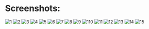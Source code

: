 Screenshots:
============
![1](1.png)
![2](2.png)
![3](3.png)
![4](4.png)
![5](5.png)
![6](6.png)
![7](7.png)
![8](8.png)
![9](9.png)
![110](10.png)
![11](11.png)
![12](12.png)
![13](14.png)
![14](13.png)
![15](15.png)
